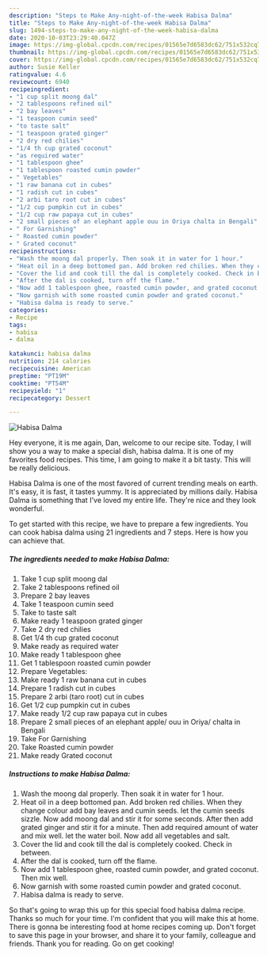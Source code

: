 ```yaml
---
description: "Steps to Make Any-night-of-the-week Habisa Dalma"
title: "Steps to Make Any-night-of-the-week Habisa Dalma"
slug: 1494-steps-to-make-any-night-of-the-week-habisa-dalma
date: 2020-10-03T23:29:40.047Z
image: https://img-global.cpcdn.com/recipes/01565e7d6583dc62/751x532cq70/habisa-dalma-recipe-main-photo.jpg
thumbnail: https://img-global.cpcdn.com/recipes/01565e7d6583dc62/751x532cq70/habisa-dalma-recipe-main-photo.jpg
cover: https://img-global.cpcdn.com/recipes/01565e7d6583dc62/751x532cq70/habisa-dalma-recipe-main-photo.jpg
author: Susie Keller
ratingvalue: 4.6
reviewcount: 6940
recipeingredient:
- "1 cup split moong dal"
- "2 tablespoons refined oil"
- "2 bay leaves"
- "1 teaspoon cumin seed"
- "to taste salt"
- "1 teaspoon grated ginger"
- "2 dry red chilies"
- "1/4 th cup grated coconut"
- "as required water"
- "1 tablespoon ghee"
- "1 tablespoon roasted cumin powder"
- " Vegetables"
- "1 raw banana cut in cubes"
- "1 radish cut in cubes"
- "2 arbi taro root cut in cubes"
- "1/2 cup pumpkin cut in cubes"
- "1/2 cup raw papaya cut in cubes"
- "2 small pieces of an elephant apple ouu in Oriya chalta in Bengali"
- " For Garnishing"
- " Roasted cumin powder"
- " Grated coconut"
recipeinstructions:
- "Wash the moong dal properly. Then soak it in water for 1 hour."
- "Heat oil in a deep bottomed pan. Add broken red chilies. When they change colour add bay leaves and cumin seeds. let the cumin seeds sizzle. Now add moong dal and stir it for some seconds. After then add grated ginger and stir it for a minute. Then add required amount of water and mix well. let the water boil. Now add all vegetables and salt."
- "Cover the lid and cook till the dal is completely cooked. Check in between."
- "After the dal is cooked, turn off the flame."
- "Now add 1 tablespoon ghee, roasted cumin powder, and grated coconut. Then mix well."
- "Now garnish with some roasted cumin powder and grated coconut."
- "Habisa dalma is ready to serve."
categories:
- Recipe
tags:
- habisa
- dalma

katakunci: habisa dalma 
nutrition: 214 calories
recipecuisine: American
preptime: "PT19M"
cooktime: "PT54M"
recipeyield: "1"
recipecategory: Dessert

---
```



![Habisa Dalma](https://img-global.cpcdn.com/recipes/01565e7d6583dc62/751x532cq70/habisa-dalma-recipe-main-photo.jpg)

Hey everyone, it is me again, Dan, welcome to our recipe site. Today, I will show you a way to make a special dish, habisa dalma. It is one of my favorites food recipes. This time, I am going to make it a bit tasty. This will be really delicious.



Habisa Dalma is one of the most favored of current trending meals on earth. It's easy, it is fast, it tastes yummy. It is appreciated by millions daily. Habisa Dalma is something that I've loved my entire life. They're nice and they look wonderful.


To get started with this recipe, we have to prepare a few ingredients. You can cook habisa dalma using 21 ingredients and 7 steps. Here is how you can achieve that.

<!--inarticleads1-->

##### The ingredients needed to make Habisa Dalma:

1. Take 1 cup split moong dal
1. Take 2 tablespoons refined oil
1. Prepare 2 bay leaves
1. Take 1 teaspoon cumin seed
1. Take to taste salt
1. Make ready 1 teaspoon grated ginger
1. Take 2 dry red chilies
1. Get 1/4 th cup grated coconut
1. Make ready as required water
1. Make ready 1 tablespoon ghee
1. Get 1 tablespoon roasted cumin powder
1. Prepare  Vegetables:
1. Make ready 1 raw banana cut in cubes
1. Prepare 1 radish cut in cubes
1. Prepare 2 arbi (taro root) cut in cubes
1. Get 1/2 cup pumpkin cut in cubes
1. Make ready 1/2 cup raw papaya cut in cubes
1. Prepare 2 small pieces of an elephant apple/ ouu in Oriya/ chalta in Bengali
1. Take  For Garnishing
1. Take  Roasted cumin powder
1. Make ready  Grated coconut




<!--inarticleads2-->

##### Instructions to make Habisa Dalma:

1. Wash the moong dal properly. Then soak it in water for 1 hour.
1. Heat oil in a deep bottomed pan. Add broken red chilies. When they change colour add bay leaves and cumin seeds. let the cumin seeds sizzle. Now add moong dal and stir it for some seconds. After then add grated ginger and stir it for a minute. Then add required amount of water and mix well. let the water boil. Now add all vegetables and salt.
1. Cover the lid and cook till the dal is completely cooked. Check in between.
1. After the dal is cooked, turn off the flame.
1. Now add 1 tablespoon ghee, roasted cumin powder, and grated coconut. Then mix well.
1. Now garnish with some roasted cumin powder and grated coconut.
1. Habisa dalma is ready to serve.




So that's going to wrap this up for this special food habisa dalma recipe. Thanks so much for your time. I'm confident that you will make this at home. There is gonna be interesting food at home recipes coming up. Don't forget to save this page in your browser, and share it to your family, colleague and friends. Thank you for reading. Go on get cooking!
